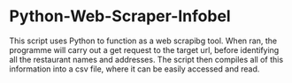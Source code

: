 # Python-Web-Scraper-Infobel
This script uses Python to function as a web scrapibg tool. When ran, the programme will carry out a get request to the target url, before identifying all the restaurant names and addresses. The script then compiles all of this information into a csv file, where it can be easily accessed and read.